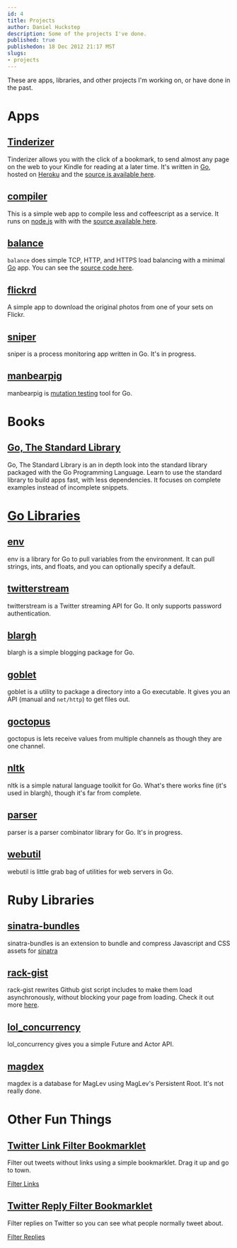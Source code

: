 ```yaml
--- 
id: 4
title: Projects
author: Daniel Huckstep
description: Some of the projects I've done.
published: true
publishedon: 18 Dec 2012 21:17 MST
slugs: 
- projects
---
```

These are apps, libraries, and other projects I'm working on, or have done in the past.

# Apps

## [Tinderizer](http://Tinderizer.com/)

Tinderizer allows you with the click of a bookmark, to send almost any
page on the web to your Kindle for reading at a later time. It's written in [Go](http://golang.org/), hosted on [Heroku](http://heroku.com/) and the [source is available here](https://github.com/darkhelmet/ForrestFire).

## [compiler](http://compiler.herokuapp.com/)

This is a simple web app to compile less and coffeescript as a
service. It runs on [node.js](http://nodejs.org/) with with the [source available here](https://github.com/darkhelmet/compiler).

## [balance](https://github.com/darkhelmet/balance/releases)

`balance` does simple TCP, HTTP, and HTTPS load balancing with a minimal [Go](http://golang.org/) app. You can see the [source code here](https://github.com/darkhelmet/balance).

## [flickrd](https://github.com/darkhelmet/flickrd/releases)

A simple app to download the original photos from one of your sets on Flickr.

## [sniper](https://github.com/darkhelmet/sniper)

sniper is a process monitoring app written in Go. It's in progress.

## [manbearpig](https://github.com/darkhelmet/manbearpig)

manbearpig is [mutation testing](http://en.wikipedia.org/wiki/Mutation_testing) tool for Go.

# Books

## [Go, The Standard Library](http://thestandardlibrary.com/go.html)

Go, The Standard Library is an in depth look into the standard library packaged with the Go Programming Language. Learn to use the standard library to build apps fast, with less dependencies. It focuses on complete examples instead of incomplete snippets.

# [Go Libraries](http://golang.org/)

## [env](https://github.com/darkhelmet/env)

env is a library for Go to pull variables from
the environment. It can pull strings, ints, and floats, and you can
optionally specify a default.

## [twitterstream](https://github.com/darkhelmet/twitterstream)

twitterstream is a Twitter streaming API for Go. It only supports password authentication.

## [blargh](https://github.com/darkhelmet/blargh)

blargh is a simple blogging package for Go.

## [goblet](https://github.com/darkhelmet/goblet)

goblet is a utility to package a directory into a Go executable. It gives you an API (manual and `net/http`) to get files out.

## [goctopus](https://github.com/darkhelmet/goctopus)

goctopus is lets receive values from multiple channels as though they are one channel.

## [nltk](https://github.com/darkhelmet/nltk)

nltk is a simple natural language toolkit for Go. What's there works fine (it's used in blargh), though it's far from complete.

## [parser](https://github.com/darkhelmet/parser)

parser is a parser combinator library for Go. It's in progress.

## [webutil](https://github.com/darkhelmet/webutil)

webutil is little grab bag of utilities for web servers in Go.

# Ruby Libraries

## [sinatra-bundles](https://github.com/darkhelmet/sinatra-bundles)

sinatra-bundles is an extension to bundle and compress Javascript and
CSS assets for [sinatra](http://www.sinatrarb.com/)

## [rack-gist](https://github.com/darkhelmet/rack-gist)

rack-gist rewrites Github gist script includes to make them load
asynchronously, without blocking your page from loading. Check it out more [here](http://blog.darkhax.com/2010/07/16/rack-gist-the-gists-are-now-diamonds).

## [lol_concurrency](https://github.com/darkhelmet/lol_concurrency)

lol_concurrency gives you a simple Future and Actor API.

## [magdex](https://github.com/darkhelmet/magdex)

magdex is a database for MagLev using MagLev's Persistent Root. It's not really done.

# Other Fun Things

## [Twitter Link Filter Bookmarklet](https://gist.github.com/2647177)

Filter out tweets without links using a simple bookmarklet. Drag it up
and go to town.

<a href="javascript:(function() {
  setInterval(function() {
    $('#stream-items-id .stream-item:not(:has(a.twitter-timeline-link))').fadeOut(function() {
      $(this).remove();
    });
  }, 1000);
})();">Filter Links</a>

## [Twitter Reply Filter Bookmarklet](https://gist.github.com/2647387)

Filter replies on Twitter so you can see what people normally tweet
about.

<a href="javascript:(function() {
  setInterval(function() {
    $('#stream-items-id .stream-item:has(.twitter-atreply)').each(function(i, e) {
        var $e = $(e);
        var firstChild = $($e.find('.js-tweet-text').get(0).childNodes[0]);
        if (firstChild.is('a.twitter-atreply')) {
            $e.fadeOut(function() {
                $(this).remove();
            });
        }
    });
  }, 1000);
})();">Filter Replies</a>
